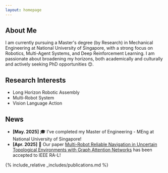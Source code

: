```yaml
---
layout: homepage
---
```


## About Me

I am currently pursuing a Master's degree (by Research) in Mechanical Engineering at National University of Singapore, with a strong focus on Robotics, Multi-Agent Systems, and Deep Reinforcement Learning. I am passionate about broadening my horizons, both academically and culturally and actively seeking PhD opportunities 😊.

## Research Interests

- Long Horizon Robotic Assembly
- Multi-Robot System
- Vision Language Action

## News
- **[May. 2025]** 🎓 I’ve completed my Master of Engineering - MEng at National University of Singapore! 
- **[Apr. 2025]** 🎉 Our paper [Multi-Robot Reliable Navigation in Uncertain Topological Environments with Graph Attention Networks](https://ieeexplore.ieee.org/document/10948339
) has been accepted to IEEE RA-L!


{% include_relative _includes/publications.md %}
